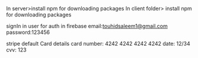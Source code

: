 In server>install npm for downloading packages
In client folder> install npm for downloading packages

signIn in user for auth in firebase
email:touhidsaleem1@gmail.com
password:123456

stripe default Card details
card number: 4242 4242 4242 4242
date: 12/34
cvv: 123